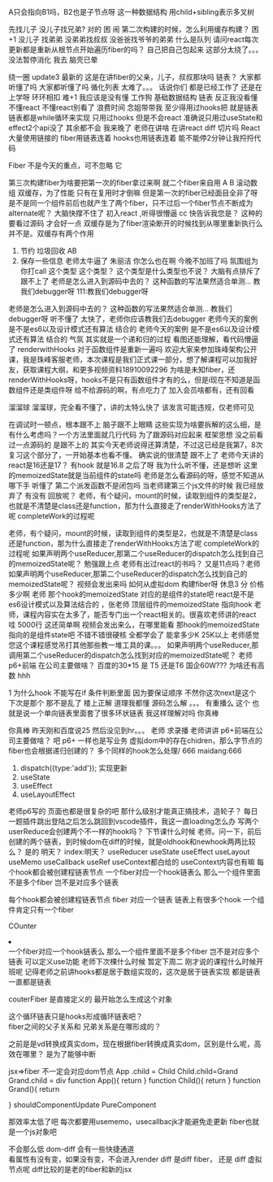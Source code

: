 A只会指向B1吗，B2也是子节点呀
这一种数据结构
用child+sibling表示多叉树

先找儿子  没儿子找兄弟?
对的
困
闹
第二次构建的时候，怎么利用缓存构建？
困+1
没儿子  找弟弟  没弟弟找叔叔  没爸爸找爷爷的弟弟
什么是队列
请问react每次更新都是重新从根节点开始遍历fiber的吗？
自己把自己包起来
这部分太绕了。。。
没法暂停消化 我去
脑壳已晕

绕一圈
update3
最新的
这是在讲fiber的父亲，儿子，叔叔那块吗
链表？
大家都听懂了吗
大家都听懂了吗
循化列表
太难了。。。
话说你们  都是已经工作了  还是在上学呀
环环相扣
难+1
我应该是没有懂
工作狗
基础数据结构 链表
反正我没看懂
不懂react
不懂react别看了  浪费时间
念姐带带我
至少得用过hooks把
就是链表
链表都是while循环来实现
只用过hooks
但是不会react
准确说只用过useState和effect2个api没了
其余都不会
我来晚了 老师在讲啥 在讲react diff 切片吗
React大量使用链接的 fiber用链表连着  hooks也用链表连着
能不能停2分钟让我捋捋代码

Fiber
不是今天的重点，可不忽略 它



第三次构建fiber为啥要把第一次的fiber拿过来啊
就二个fiber来自用
A B
滚动数组
双缓存，为了性能
只有在复用时才倒嘛
但是第一次的fiber已经面目全非了呀
是不是同一个组件前后也就产生了两个fiber，只不过后一个fiber节点不断成为alternate呢？
大脑快撑不住了
初入react ,听得很懵逼
cc 快告诉我您是？
这种的 要看过源码 才会好一点
双缓存是为了fiber渲染断开的时候找到从哪里重新执行么
并不是。双缓存有两个作用
1. 节约 垃圾回收 AB
2. 保存一些信息
老师太牛逼了
朱丽洁 你怎么也在啊 今晚不加班了吗
氛围组为你打call
这个类型  这个类型？  这个类型是什么类型也不说？
大脑有点排斥了
跟不上了
老师是怎么进入到源码中去的？
这种函数的写法果然适合单测...
教我们debugger呀
111:教我们debugger呀




老师是怎么进入到源码中去的？
这种函数的写法果然适合单测...
教我们debugger呀
听不懂了
太快了，老师你应该教我们去debugger
       老师今天的案例  是不是es6以及设计模式还有算法 结合的
老师今天的案例 是不是es6以及设计模式还有算法 结合的
气氛
其实就是一个递和归的过程
看图还能理解，看代码懵逼了
renderwithHooks 对于函数组件是重新一遍吗
欢迎大家来参加珠峰架构公开课，我是珠峰客服老师，本次课程是我们正式课一部分，想了解课程可以加我好友，获取课程大纲，和更多视频资料18910092296
为啥是未知fiber，还renderWithHooks呀，hooks不是只有函数组件才有的么，但是i现在不知道是函数组件还是类组件呀
给不给源码的啊，有点吃力了
加入会员啥都有，还有回看


溜溜球
溜溜球，完全看不懂了，讲的太特么快了
该发言可能违规，仅老师可见

在调试时一顿点，根本跟不上
脑子跟不上眼睛
这些实现为啥要拆解的这么细，是有什么考虑吗？一个方法里面就几行代码
为了跟源码对应起来
框架思想
没之前看过一点源码的  是跟不上的
其实今天老师说得还算清楚，不过这已经是我第7，8次复习这个部分了，一开始基本也看不懂。
确实说的很清楚
跟不上了
老师今天讲的react是16还是17？
有hook 就是16.8 之后了呀
我为什么听不懂，还是想听
这里的memoizedState就是当前组件的state吗
老师是怎么看源码的呀，感觉不知道从哪下手
听懂了
第二个派发函数不是闭包吗
当老师建第三个js文件的时候 我已经放弃了
有没有 回放呢？
老师，有个疑问，mount的时候，读取到组件的类型是2，也就是不清楚是class还是function，那为什么直接走了renderWithHooks方法了呢
completeWork的过程呢



老师，有个疑问，mount的时候，读取到组件的类型是2，也就是不清楚是class还是function，那为什么直接走了renderWithHooks方法了呢
completeWork的过程呢
如果声明两个useReducer,那第二个useReducer的dispatch怎么找到自己的memoizedState呢？
勉强跟上点
老师有出过react的书吗？
又是11点吗？老师
如果声明两个useReducer,那第二个useReducer的dispatch怎么找到自己的memoizedState呢？
视频会发出来吗
如何从虚拟dom 构建fiber呀
休息3 分
价格多少啊
老师 那个hook的memoizedState 对应的是组件的state吧
react是不是es6设计模式以及算法结合的                                                                             ，张老师
顶层组件的memoizedState 指向hook
老师，课程内容实在太多了，能否专门出一个react相关的。很喜欢老师讲的react
哇  5000行
这还简单啊
视频会发出来么，在哪里能看
那hook的memoizedState指向的是组件state吧
不错不错很硬核
全都学会了 能拿多少K 25K以上
老师感觉您这个课程感觉吊打其他那些教一堆工具的课。。。
如果声明两个useReducer,那调用第二个useReducer的dispatch怎么找到对应的memoizedState呢？
老师 p6+前端 在公司主要做啥？
百度的30*15 是 T5 还是T6
国企60W???
为啥还有高数 hhh


1
为什么hook 不能写在if 条件判断里面
因为要保证顺序 不然你这次next是这个 下次是那个 那不是乱了
楼上正解
道理我都懂 源码怎么解 。。。
有重播么 这个
也就是说一个单向链表里面套了很多环状链表 我这样理解对吗
你真棒


你真棒
昨天刚和百度说25
然后没见到hr。。。
老师 求录播
老师讲讲 p6+前端在公司主要做啥？
吧
p6+ 一样也是写业务
虚拟dom中的存在chidren，那么字节点的fiber也会根据递归创建的？
多个同样的hook怎么处理/
666
maidang:666

1.  dispatch({type:'add'}); 实现更新
2.  useState
3.  useEffect
4.  useLayoutEffect


老师p6写的 页面也都是很复杂的吧
那什么级别才能真正搞技术，造轮子？
每日一题插件跳出登陆之后怎么跳回到vscode插件，我这一直loading怎么办
写两个userReduce会创建两个不一样的hook吗？
下节课什么时候
老师。问一下，前后创建的两个链表，到时候dom在diff的时候，就是oldhook和newhook两两比较么？
 是的
明天？
index:明天？
useReducer
useState
useEffect
useLayout
useMemo useCallback useRef useContext都白给的
useContext内容也有嘛
每个hook都会被创建程链表节点
一个fiber对应一个hook链表么 那么一个组件里面不是多个fiber 岂不是对应多个链表


每个hook都会被创建程链表节点
fiber 对应一个链表
链表上有很多个hook
一个组件肯定只有一个fiber

COunter

<div><p></p><li></li></div>
一个fiber对应一个hook链表么 那么一个组件里面不是多个fiber 岂不是对应多个链表
可以定义use功能
老师下次棵什么时候 暂定下周二
刚才说的课程什么时候开班呢
记得老师之前讲hooks都是居于数组实现的，这次是居于链表实现
都是链表 一直都是链表

couterFiber 是直接定义的 最开始怎么生成这个对象


这个循环链表只是hooks形成循环链表吧？  
fiber之间的父子关系和 兄弟关系是在哪形成的？


之前是是vd转换成真实dom，现在根据fiber转换成真实dom，区别是什么呢，高效在哪里？
是为了能够中断

jsx=>fiber 不一定会对应dom节点
App .child = Child
Child.child=Grand
Grand.child = div 
function App(){
    return <Child/>
}
function Child(){
    return <Grand/>
}
function Grand(){
    return <div></div>
}
shouldComponentUpdate 
PureComponent

那效率太低了吧
每次都要用usememo，usecallbacjk才能避免走更新
fiber也就是一个js对象吧

不会那么低
dom-diff  会有一些快捷通道  
看属性有没有变，如果没有变，不会进入render
diff 是diff fiber， 还是 diff 虚拟节点呢
diff比较的是老的fiber和新的jsx
